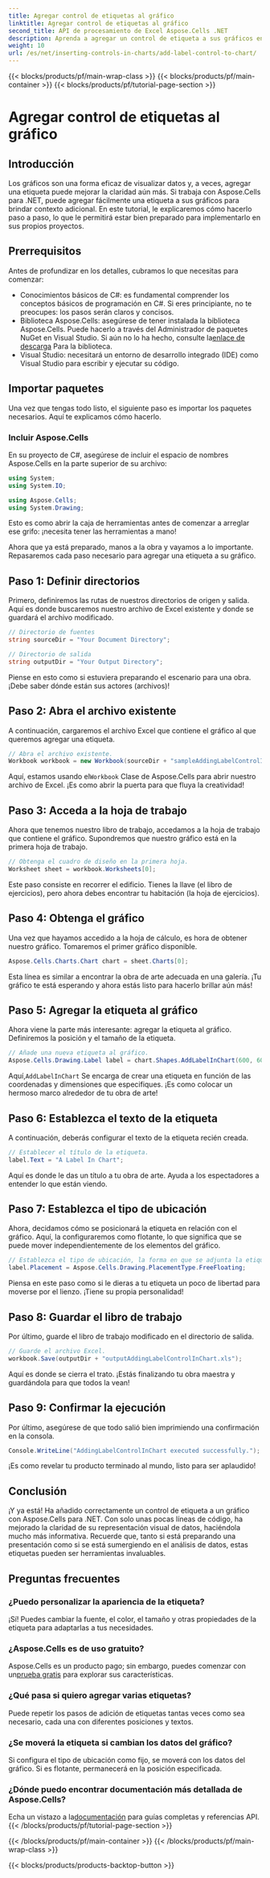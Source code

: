 ```yaml
---
title: Agregar control de etiquetas al gráfico
linktitle: Agregar control de etiquetas al gráfico
second_title: API de procesamiento de Excel Aspose.Cells .NET
description: Aprenda a agregar un control de etiqueta a sus gráficos en Aspose.Cells para .NET con esta guía paso a paso. Mejore la visualización de sus datos.
weight: 10
url: /es/net/inserting-controls-in-charts/add-label-control-to-chart/
---
```


{{< blocks/products/pf/main-wrap-class >}}
{{< blocks/products/pf/main-container >}}
{{< blocks/products/pf/tutorial-page-section >}}

# Agregar control de etiquetas al gráfico

## Introducción

Los gráficos son una forma eficaz de visualizar datos y, a veces, agregar una etiqueta puede mejorar la claridad aún más. Si trabaja con Aspose.Cells para .NET, puede agregar fácilmente una etiqueta a sus gráficos para brindar contexto adicional. En este tutorial, le explicaremos cómo hacerlo paso a paso, lo que le permitirá estar bien preparado para implementarlo en sus propios proyectos.

## Prerrequisitos

Antes de profundizar en los detalles, cubramos lo que necesitas para comenzar:

- Conocimientos básicos de C#: es fundamental comprender los conceptos básicos de programación en C#. Si eres principiante, no te preocupes: los pasos serán claros y concisos.
- Biblioteca Aspose.Cells: asegúrese de tener instalada la biblioteca Aspose.Cells. Puede hacerlo a través del Administrador de paquetes NuGet en Visual Studio. Si aún no lo ha hecho, consulte la[enlace de descarga](https://releases.aspose.com/cells/net/) Para la biblioteca.
- Visual Studio: necesitará un entorno de desarrollo integrado (IDE) como Visual Studio para escribir y ejecutar su código.

## Importar paquetes

Una vez que tengas todo listo, el siguiente paso es importar los paquetes necesarios. Aquí te explicamos cómo hacerlo.

### Incluir Aspose.Cells

En su proyecto de C#, asegúrese de incluir el espacio de nombres Aspose.Cells en la parte superior de su archivo:

```csharp
using System;
using System.IO;

using Aspose.Cells;
using System.Drawing;
```

Esto es como abrir la caja de herramientas antes de comenzar a arreglar ese grifo: ¡necesita tener las herramientas a mano!

Ahora que ya está preparado, manos a la obra y vayamos a lo importante. Repasaremos cada paso necesario para agregar una etiqueta a su gráfico.

## Paso 1: Definir directorios

Primero, definiremos las rutas de nuestros directorios de origen y salida. Aquí es donde buscaremos nuestro archivo de Excel existente y donde se guardará el archivo modificado.

```csharp
// Directorio de fuentes
string sourceDir = "Your Document Directory";

// Directorio de salida
string outputDir = "Your Output Directory";
```

Piense en esto como si estuviera preparando el escenario para una obra. ¡Debe saber dónde están sus actores (archivos)!

## Paso 2: Abra el archivo existente

A continuación, cargaremos el archivo Excel que contiene el gráfico al que queremos agregar una etiqueta. 

```csharp
// Abra el archivo existente.
Workbook workbook = new Workbook(sourceDir + "sampleAddingLabelControlInChart.xls");
```

 Aquí, estamos usando el`Workbook` Clase de Aspose.Cells para abrir nuestro archivo de Excel. ¡Es como abrir la puerta para que fluya la creatividad!

## Paso 3: Acceda a la hoja de trabajo

Ahora que tenemos nuestro libro de trabajo, accedamos a la hoja de trabajo que contiene el gráfico. Supondremos que nuestro gráfico está en la primera hoja de trabajo.

```csharp
// Obtenga el cuadro de diseño en la primera hoja.
Worksheet sheet = workbook.Worksheets[0];
```

Este paso consiste en recorrer el edificio. Tienes la llave (el libro de ejercicios), pero ahora debes encontrar tu habitación (la hoja de ejercicios).

## Paso 4: Obtenga el gráfico

Una vez que hayamos accedido a la hoja de cálculo, es hora de obtener nuestro gráfico. Tomaremos el primer gráfico disponible.

```csharp
Aspose.Cells.Charts.Chart chart = sheet.Charts[0];
```

Esta línea es similar a encontrar la obra de arte adecuada en una galería. ¡Tu gráfico te está esperando y ahora estás listo para hacerlo brillar aún más!

## Paso 5: Agregar la etiqueta al gráfico

Ahora viene la parte más interesante: agregar la etiqueta al gráfico. Definiremos la posición y el tamaño de la etiqueta.

```csharp
// Añade una nueva etiqueta al gráfico.
Aspose.Cells.Drawing.Label label = chart.Shapes.AddLabelInChart(600, 600, 350, 900);
```

 Aquí,`AddLabelInChart` Se encarga de crear una etiqueta en función de las coordenadas y dimensiones que especifiques. ¡Es como colocar un hermoso marco alrededor de tu obra de arte!

## Paso 6: Establezca el texto de la etiqueta

A continuación, deberás configurar el texto de la etiqueta recién creada. 

```csharp
// Establecer el título de la etiqueta.
label.Text = "A Label In Chart";
```

Aquí es donde le das un título a tu obra de arte. Ayuda a los espectadores a entender lo que están viendo.

## Paso 7: Establezca el tipo de ubicación

Ahora, decidamos cómo se posicionará la etiqueta en relación con el gráfico. Aquí, la configuraremos como flotante, lo que significa que se puede mover independientemente de los elementos del gráfico.

```csharp
// Establezca el tipo de ubicación, la forma en que se adjunta la etiqueta a las celdas.
label.Placement = Aspose.Cells.Drawing.PlacementType.FreeFloating; 
```

Piensa en este paso como si le dieras a tu etiqueta un poco de libertad para moverse por el lienzo. ¡Tiene su propia personalidad!

## Paso 8: Guardar el libro de trabajo

Por último, guarde el libro de trabajo modificado en el directorio de salida. 

```csharp
// Guarde el archivo Excel.
workbook.Save(outputDir + "outputAddingLabelControlInChart.xls");
```

Aquí es donde se cierra el trato. ¡Estás finalizando tu obra maestra y guardándola para que todos la vean!

## Paso 9: Confirmar la ejecución

Por último, asegúrese de que todo salió bien imprimiendo una confirmación en la consola.

```csharp
Console.WriteLine("AddingLabelControlInChart executed successfully.");
```

¡Es como revelar tu producto terminado al mundo, listo para ser aplaudido!

## Conclusión

¡Y ya está! Ha añadido correctamente un control de etiqueta a un gráfico con Aspose.Cells para .NET. Con solo unas pocas líneas de código, ha mejorado la claridad de su representación visual de datos, haciéndola mucho más informativa. Recuerde que, tanto si está preparando una presentación como si se está sumergiendo en el análisis de datos, estas etiquetas pueden ser herramientas invaluables.

## Preguntas frecuentes

### ¿Puedo personalizar la apariencia de la etiqueta?
¡Sí! Puedes cambiar la fuente, el color, el tamaño y otras propiedades de la etiqueta para adaptarlas a tus necesidades.

### ¿Aspose.Cells es de uso gratuito?
 Aspose.Cells es un producto pago; sin embargo, puedes comenzar con un[prueba gratis](https://releases.aspose.com/) para explorar sus características.

### ¿Qué pasa si quiero agregar varias etiquetas?
Puede repetir los pasos de adición de etiquetas tantas veces como sea necesario, cada una con diferentes posiciones y textos.

### ¿Se moverá la etiqueta si cambian los datos del gráfico?
Si configura el tipo de ubicación como fijo, se moverá con los datos del gráfico. Si es flotante, permanecerá en la posición especificada.

### ¿Dónde puedo encontrar documentación más detallada de Aspose.Cells?
 Echa un vistazo a la[documentación](https://reference.aspose.com/cells/net/) para guías completas y referencias API.
{{< /blocks/products/pf/tutorial-page-section >}}

{{< /blocks/products/pf/main-container >}}
{{< /blocks/products/pf/main-wrap-class >}}

{{< blocks/products/products-backtop-button >}}
